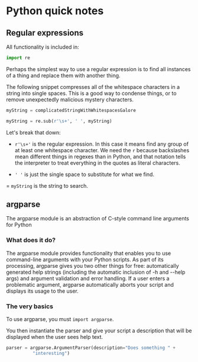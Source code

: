 # Python quick notes #

## Regular expressions ##

All functionality is included in:

```python
import re
```

Perhaps the simplest way to use a regular expression is to find all instances of
a thing and replace them with another thing.

The following snippet compresses all of the whitespace characters in a string 
into single spaces. This is a good way to condense things, or to remove 
unexpectedly malicious mystery characters.

```python
myString = complicatedStringWithWhitespacesGalore

myString = re.sub(r'\s+', ' ', myString)
```

Let's break that down:

-   `r'\s+'` is the regular expression. In this case it means find any group of 
    at least one whitespace character. We need the `r` because backslashes mean
    different things in regexes than in Python, and that notation tells the 
    interpreter to treat everything in the quotes as literal characters.
    
-   `' '` is just the single space to substitute for what we find.

=   `myString` is the string to search.

## argparse ##
The argparse module is an abstraction of C-style command line arguments for Python

### What does it do? ###

The argparse module provides functionality that enables you to use command-line arguments with your Python scripts. As part of its processing, argparse gives you two other things for free: automatically generated help strings (including the automatic inclusion of -h and --help args) and argument validation and error handling. If a user enters a problematic argument, argparse automatically aborts your script and displays its usage to the user.

### The very basics ###

To use argparse, you must `import argparse`.

You then instantiate the parser and give your script a description that will be displayed when the user sees help text.

```python
parser = argparse.ArgumentParser(description="Does something " +
          "interesting")
```
<!--
----|----|----|----|----|----|----|----|----|----|----|----|----|----|----|----|
-->
